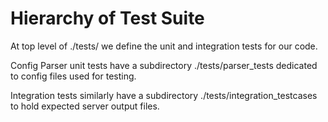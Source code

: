 # Hierarchy of Test Suite

At top level of ./tests/ we define the unit and integration tests for our code.

Config Parser unit tests have a subdirectory ./tests/parser\_tests dedicated to
config files used for testing.

Integration tests similarly have a subdirectory ./tests/integration\_testcases
to hold expected server output files.
